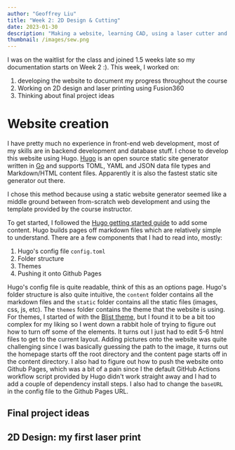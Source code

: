 ```yaml
---
author: "Geoffrey Liu"
title: "Week 2: 2D Design & Cutting"
date: 2023-01-30
description: "Making a website, learning CAD, using a laser cutter and vinyl printer"
thumbnail: /images/sew.png
---
```


I was on the waitlist for the class and joined 1.5 weeks late so my documentation starts on Week 2 :). This week, I worked on:

1. developing the website to document my progress throughout the course
2. Working on 2D design and laser printing using Fusion360
3. Thinking about final project ideas

# Website creation

I have pretty much no experience in front-end web development, most of my skills are in backend development and database stuff. I chose to develop this website using Hugo. [Hugo](https://gohugo.io) is an open source static site generator written in [Go](https://go.dev) and supports TOML, YAML and JSON data file types and Markdown/HTML content files. Apparently it is also the fastest static site generator out there.

I chose this method because using a static website generator seemed like a middle ground between from-scratch web development and using the template provided by the course instructor.

To get started, I followed the [Hugo getting started guide](https://gohugo.io/getting-started/quick-start/) to add some content. Hugo builds pages off markdown files which are relatively simple to understand. There are a few components that I had to read into, mostly:

1. Hugo's config file `config.toml`
2. Folder structure
3. Themes
4. Pushing it onto Github Pages

Hugo's config file is quite readable, think of this as an options page. Hugo's folder structure is also quite intuitive, the `content` folder contains all the markdown files and the `static` folder contains all the static files (images, css, js, etc). The `themes` folder contains the theme that the website is using. For themes, I started of with the [Blist theme](https://github.com/apvarun/blist-hugo-theme), but I found it to be a bit too complex for my liking so I went down a rabbit hole of trying to figure out how to turn off some of the elements. It turns out I just had to edit 5-6 html files to get to the current layout. Adding pictures onto the website was quite challenging since I was basically guessing the path to the image, it turns out the homepage starts off the root directory and the content page starts off in the content directory. I also had to figure out how to push the website onto Github Pages, which was a bit of a pain since I the default GitHub Actions workflow script provided by Hugo didn't work straight away and I had to add a couple of dependency install steps. I also had to change the `baseURL` in the config file to the Github Pages URL.

## Final project ideas


## 2D Design: my first laser print



<!-- 
![Sewing Machine](../images/sew.png) -->
